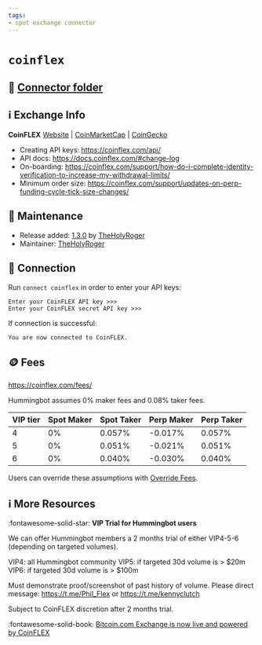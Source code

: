 ```yaml
---
tags:
- spot exchange connector
---
```


# `coinflex`

## 📁 [Connector folder](https://github.com/hummingbot/hummingbot/tree/master/hummingbot/connector/exchange/coinflex)

## ℹ️ Exchange Info

**CoinFLEX**
[Website](https://coinflex.com/) | [CoinMarketCap](https://coinmarketcap.com/exchanges/coinflex/) | [CoinGecko](https://www.coingecko.com/en/exchanges/coinflex)

* Creating API keys: https://coinflex.com/api/
* API docs: https://docs.coinflex.com/#change-log
* On-boarding: https://coinflex.com/support/how-do-i-complete-identity-verification-to-increase-my-withdrawal-limits/
* Minimum order size: https://coinflex.com/support/updates-on-perp-funding-cycle-tick-size-changes/

## 👷 Maintenance

* Release added: [1.3.0](/release-notes/1.3.0/) by [TheHolyRoger](https://github.com/TheHolyRoger)
* Maintainer: [TheHolyRoger](https://github.com/TheHolyRoger)

## 🔑 Connection

Run `connect coinflex` in order to enter your API keys:
 
```
Enter your CoinFLEX API key >>>
Enter your CoinFLEX secret API key >>>
```

If connection is successful:
```
You are now connected to CoinFLEX.
```

## 🪙 Fees

https://coinflex.com/fees/

Hummingbot assumes 0% maker fees and 0.08% taker fees.

| VIP tier | Spot Maker | Spot Taker | Perp Maker | Perp Taker |
| -------- | ---------- | ---------- | ---------- | ---------- |
|    4     |     0%     |    0.057%  |   -0.017%  |   0.057%   |
|    5     |     0%     |    0.051%  |   -0.021%  |   0.051%   |
|    6     |     0%     |    0.040%  |   -0.030%  |   0.040%   |

Users can override these assumptions with [Override Fees](/global-configs/override-fees/).


## ℹ️ More Resources

:fontawesome-solid-star: **VIP Trial for Hummingbot users**

We can offer Hummingbot members a 2 months trial of either VIP4-5-6 (depending on targeted volumes). 

VIP4: all Hummingbot community
VIP5: if targeted 30d volume is > $20m
VIP6: if targeted 30d volume is > $100m

Must demonstrate proof/screenshot of past history of volume. 
Please direct message: https://t.me/Phil_Flex or https://t.me/kennyclutch

Subject to CoinFLEX discretion after 2 months trial.

:fontawesome-solid-book: [Bitcoin.com Exchange is now live and powered by CoinFLEX](https://coinflex.com/blog/coinflex-and-bitcoin-com-complete-30-million-deal-to-bring-crypto-yield-and-exchange-products-to-25-million-wallets/)

